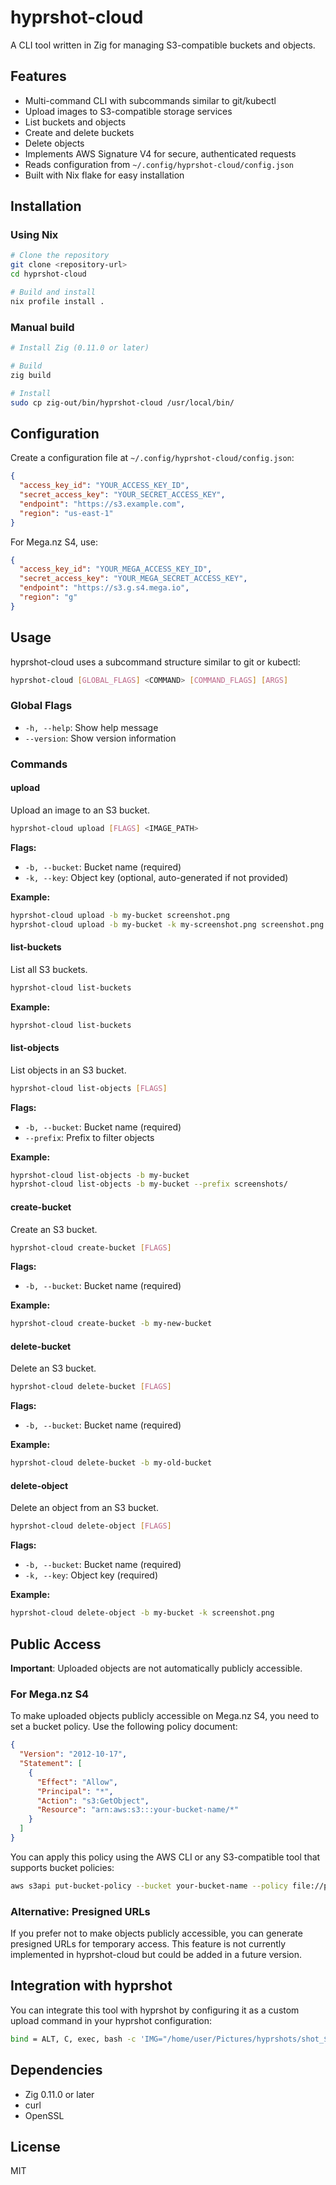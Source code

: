 # hyprshot-cloud

A CLI tool written in Zig for managing S3-compatible buckets and objects.

## Features

- Multi-command CLI with subcommands similar to git/kubectl
- Upload images to S3-compatible storage services
- List buckets and objects
- Create and delete buckets
- Delete objects
- Implements AWS Signature V4 for secure, authenticated requests
- Reads configuration from `~/.config/hyprshot-cloud/config.json`
- Built with Nix flake for easy installation

## Installation

### Using Nix

```bash
# Clone the repository
git clone <repository-url>
cd hyprshot-cloud

# Build and install
nix profile install .
```

### Manual build

```bash
# Install Zig (0.11.0 or later)

# Build
zig build

# Install
sudo cp zig-out/bin/hyprshot-cloud /usr/local/bin/
```

## Configuration

Create a configuration file at `~/.config/hyprshot-cloud/config.json`:

```json
{
  "access_key_id": "YOUR_ACCESS_KEY_ID",
  "secret_access_key": "YOUR_SECRET_ACCESS_KEY",
  "endpoint": "https://s3.example.com",
  "region": "us-east-1"
}
```

For Mega.nz S4, use:

```json
{
  "access_key_id": "YOUR_MEGA_ACCESS_KEY_ID",
  "secret_access_key": "YOUR_MEGA_SECRET_ACCESS_KEY",
  "endpoint": "https://s3.g.s4.mega.io",
  "region": "g"
}
```

## Usage

hyprshot-cloud uses a subcommand structure similar to git or kubectl:

```bash
hyprshot-cloud [GLOBAL_FLAGS] <COMMAND> [COMMAND_FLAGS] [ARGS]
```

### Global Flags

- `-h, --help`: Show help message
- `--version`: Show version information

### Commands

#### upload

Upload an image to an S3 bucket.

```bash
hyprshot-cloud upload [FLAGS] <IMAGE_PATH>
```

**Flags:**
- `-b, --bucket`: Bucket name (required)
- `-k, --key`: Object key (optional, auto-generated if not provided)

**Example:**
```bash
hyprshot-cloud upload -b my-bucket screenshot.png
hyprshot-cloud upload -b my-bucket -k my-screenshot.png screenshot.png
```

#### list-buckets

List all S3 buckets.

```bash
hyprshot-cloud list-buckets
```

**Example:**
```bash
hyprshot-cloud list-buckets
```

#### list-objects

List objects in an S3 bucket.

```bash
hyprshot-cloud list-objects [FLAGS]
```

**Flags:**
- `-b, --bucket`: Bucket name (required)
- `--prefix`: Prefix to filter objects

**Example:**
```bash
hyprshot-cloud list-objects -b my-bucket
hyprshot-cloud list-objects -b my-bucket --prefix screenshots/
```

#### create-bucket

Create an S3 bucket.

```bash
hyprshot-cloud create-bucket [FLAGS]
```

**Flags:**
- `-b, --bucket`: Bucket name (required)

**Example:**
```bash
hyprshot-cloud create-bucket -b my-new-bucket
```

#### delete-bucket

Delete an S3 bucket.

```bash
hyprshot-cloud delete-bucket [FLAGS]
```

**Flags:**
- `-b, --bucket`: Bucket name (required)

**Example:**
```bash
hyprshot-cloud delete-bucket -b my-old-bucket
```

#### delete-object

Delete an object from an S3 bucket.

```bash
hyprshot-cloud delete-object [FLAGS]
```

**Flags:**
- `-b, --bucket`: Bucket name (required)
- `-k, --key`: Object key (required)

**Example:**
```bash
hyprshot-cloud delete-object -b my-bucket -k screenshot.png
```

## Public Access

**Important**: Uploaded objects are not automatically publicly accessible.

### For Mega.nz S4

To make uploaded objects publicly accessible on Mega.nz S4, you need to set a bucket policy. Use the following policy document:

```json
{
  "Version": "2012-10-17",
  "Statement": [
    {
      "Effect": "Allow",
      "Principal": "*",
      "Action": "s3:GetObject",
      "Resource": "arn:aws:s3:::your-bucket-name/*"
    }
  ]
}
```

You can apply this policy using the AWS CLI or any S3-compatible tool that supports bucket policies:

```bash
aws s3api put-bucket-policy --bucket your-bucket-name --policy file://policy.json
```

### Alternative: Presigned URLs

If you prefer not to make objects publicly accessible, you can generate presigned URLs for temporary access. This feature is not currently implemented in hyprshot-cloud but could be added in a future version.

## Integration with hyprshot

You can integrate this tool with hyprshot by configuring it as a custom upload command in your hyprshot configuration:

```bash
bind = ALT, C, exec, bash -c 'IMG="/home/user/Pictures/hyprshots/shot_$(date +%s).png"; hyprshot -m region -o "$IMG" && wl-copy < "$IMG" && hyprshot-cloud upload -b your-bucket-name "$IMG"'
```

## Dependencies

- Zig 0.11.0 or later
- curl
- OpenSSL

## License

MIT
